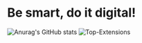 # Be smart, do it digital!

![Anurag's GitHub stats](https://github-readme-stats.vercel.app/api?username=nikolay-st-d&show_icons=true&theme=transparent)
<picture>
        <source media="(prefers-color-scheme: dark)" srcset="https://github-readme-stats.vercel.app/api/top-langs/?username=nikolay-st-d&custom_title=Languages&langs_count=5&hide_border=true&hide=html%23css%23MATLAB&theme=github_dark">
        <img src='https://github-readme-stats.vercel.app/api/top-langs/?username=nikolay-st-d&custom_title=Extensions&langs_count=3&hide_border=true&hide=html%23css%23MATLAB' alt='Top-Extensions'>
</picture>
